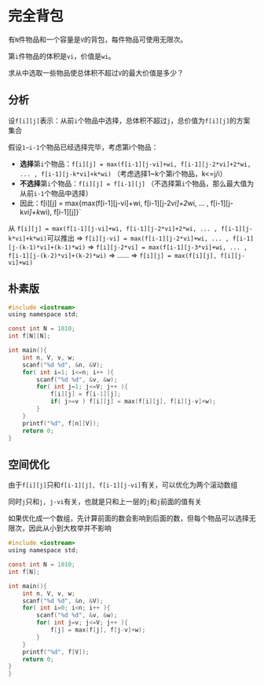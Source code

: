 # 完全背包

有`N`件物品和一个容量是`V`的背包，每件物品可使用无限次。

第`i`件物品的体积是`vi`，价值是`wi`。

求从中选取一些物品使总体积不超过`V`的最大价值是多少？

## 分析
设`f[i][j]`表示：从前`i`个物品中选择，总体积不超过`j`，总价值为`f[i][j]`的方案集合

假设`1~i-1`个物品已经选择完毕，考虑第i个物品：
- **选择**第`i`个物品：`f[i][j] = max(f[i-1][j-vi]+wi, f[i-1][j-2*vi]+2*wi, ... , f[i-1][j-k*vi]+k*wi)`  （考虑选择1~k个第i个物品，k<=j/i）
- **不选择**第`i`个物品：`f[i][j] = f[i-1][j]`     （不选择第`i`个物品，那么最大值为从前`i-1`个物品中选择）
- 因此：f[i][j] = max{max(f[i-1][j-vi]+wi, f[i-1][j-2*vi]+2*wi, ... , f[i-1][j-k*vi]+k*wi), f[i-1][j]}`

从 `f[i][j] = max(f[i-1][j-vi]+wi, f[i-1][j-2*vi]+2*wi, ... , f[i-1][j-k*vi]+k*wi)`可以推出
=> `f[i][j-vi] = max(f[i-1][j-2*vi]+wi, ... , f[i-1][j-(k-1)*vi]+(k-1)*wi)`
=> `f[i][j-2*vi] = max(f[i-1][j-3*vi]+wi, ... , f[i-1][j-(k-2)*vi]+(k-2)*wi)`
=> ......
=> `f[i][j] = max(f[i][j], f[i][j-vi]+wi)`

## 朴素版
```c
#include <iostream>
using namespace std;

const int N = 1010;
int f[N][N];

int main(){
    int n, V, v, w;
    scanf("%d %d", &n, &V);
    for( int i=1; i<=n; i++ ){
        scanf("%d %d", &v, &w);
        for( int j=1; j<=V; j++ ){
            f[i][j] = f[i-1][j];
            if( j>=v ) f[i][j] = max(f[i][j], f[i][j-v]+w);
        }
    }
    printf("%d", f[n][V]);
    return 0;
}
```

## 空间优化
由于`f[i][j]`只和`f[i-1][j], f[i-1][j-vi]`有关，可以优化为两个滚动数组

同时`j`只和`j, j-vi`有关，也就是只和上一层的`j`和`j`前面的值有关

如果优化成一个数组，先计算前面的数会影响到后面的数，但每个物品可以选择无限次，因此从小到大枚举并不影响
```c
#include <iostream>
using namespace std;

const int N = 1010;
int f[N];

int main(){
    int n, V, v, w;
    scanf("%d %d", &n, &V);
    for( int i=0; i<n; i++ ){
        scanf("%d %d", &v, &w);
        for( int j=v; j<=V; j++ ){
            f[j] = max(f[j], f[j-v]+w);
        }
    }
    printf("%d", f[V]);
    return 0;
}
}
```

